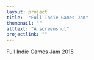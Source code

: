 ```yaml
---
layout: project
title:  "Full Indie Games Jam"
thumbnail: ""
alttext: "A screenshot"
projectlink: ""
---
```


Full Indie Games Jam 2015
